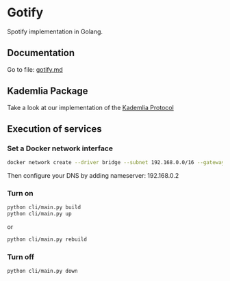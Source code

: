 # Gotify

Spotify implementation in Golang.

## Documentation

Go to file: [gotify.md](https://github.com/science-engineering-art/gotify/blob/master/docs/gotify.md)

## Kademlia Package

Take a look at our implementation of the [Kademlia Protocol](https://github.com/science-engineering-art/kademlia-grpc)

## Execution of services

### Set a Docker network interface

```sh
docker network create --driver bridge --subnet 192.168.0.0/16 --gateway 192.168.0.1 gotify-net
```

Then configure your DNS by adding nameserver: 192.168.0.2

### Turn on

```sh
python cli/main.py build
python cli/main.py up
```

or

```sh
python cli/main.py rebuild
```

### Turn off

```sh
python cli/main.py down
```
